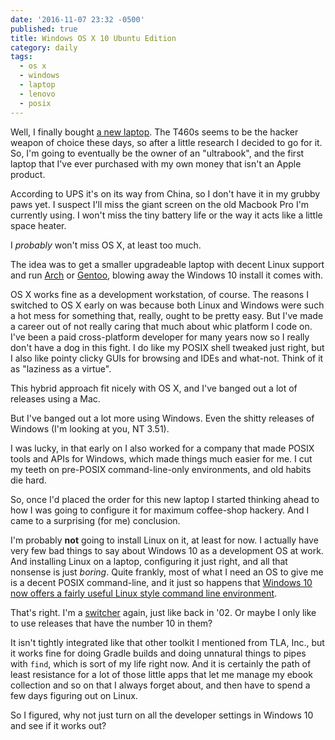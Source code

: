 ```yaml
---
date: '2016-11-07 23:32 -0500'
published: true
title: Windows OS X 10 Ubuntu Edition
category: daily
tags:
  - os x
  - windows
  - laptop
  - lenovo
  - posix
---
```

Well, I finally bought [a new laptop](http://www3.lenovo.com/ca/en/laptops/thinkpad/thinkpad-t-series/T460s/p/22TP2TT460S). The T460s seems to be the hacker weapon of choice these days, so after a little research I decided to go for it. So, I'm going to eventually be the owner of an "ultrabook", and the first laptop that I've ever purchased with my own money that isn't an Apple product.

According to UPS it's on its way from China, so I don't have it in my grubby paws yet. I suspect I'll miss the giant screen on the old Macbook Pro I'm currently using. I won't miss the tiny battery life or the way it acts like a little space heater.

I _probably_ won't miss OS X, at least too much.

The idea was to get a smaller upgradeable laptop with decent Linux support and run [Arch](https://www.archlinux.org/) or [Gentoo](https://www.gentoo.org/), blowing away the Windows 10 install it comes with.

<a name="more"></a>

OS X works fine as a development workstation, of course. The reasons I switched to OS X early on was because both Linux and Windows were such a hot mess for something that, really, ought to be pretty easy. But I've made a career out of not really caring that much about whic platform I code on. I've been a paid cross-platform developer for many years now so I really don't have a dog in this fight. I do like my POSIX shell tweaked  just right, but I also like pointy clicky GUIs for browsing and IDEs and what-not. Think of it as "laziness as a virtue".

This hybrid approach fit nicely with OS X, and I've banged out a lot of releases using a Mac.

But I've banged out a lot more using Windows. Even the shitty releases of Windows (I'm looking at you, NT 3.51).

I was lucky, in that early on I also worked for a company that made POSIX tools and APIs for Windows, which made things much easier for me. I cut my teeth on pre-POSIX command-line-only environments, and old habits die hard.

So, once I'd placed the order for this new laptop I started thinking ahead to how I was going to configure it for maximum coffee-shop hackery. And I came to a surprising (for me) conclusion.

I'm probably __not__ going to install Linux on it, at least for now. I actually have very few bad things to say about Windows 10 as a development OS at work. And installing Linux on a laptop, configuring it just right, and all that nonsense is just _boring_. Quite frankly, most of what I need an OS to give me is a decent POSIX command-line, and it just so happens that [Windows 10 now offers a fairly useful Linux style command line environment](https://msdn.microsoft.com/en-us/commandline/wsl/about).

That's right. I'm a [switcher](https://www.apple.com/pr/library/2002/06/10Apple-Launches-Real-People-Ad-Campaign.html) again, just like back in '02. Or maybe I only like to use releases that have the number 10 in them?

It isn't tightly integrated like that other toolkit I mentioned from TLA, Inc., but it works fine for doing Gradle builds and doing unnatural things to pipes with `find`, which is sort of my life right now. And it is certainly the path of least resistance for a lot of those little apps that let me manage my ebook collection and so on that I always forget about, and then have to spend a few days figuring out on Linux.

So I figured, why not just turn on all the developer settings in Windows 10 and see if it works out?
